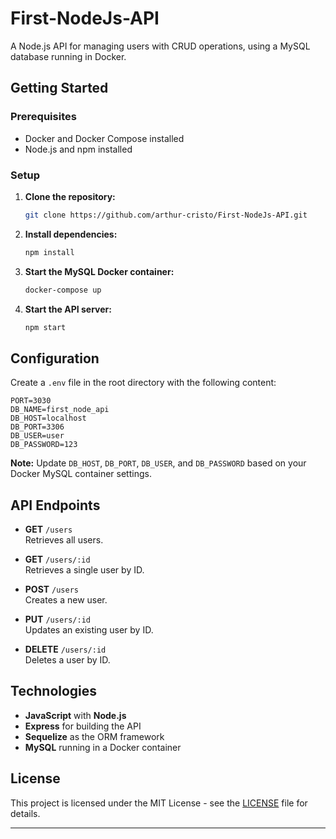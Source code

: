 # First-NodeJs-API

A Node.js API for managing users with CRUD operations, using a MySQL database running in Docker.

## Getting Started

### Prerequisites

- Docker and Docker Compose installed
- Node.js and npm installed

### Setup

1. **Clone the repository:**

   ```bash
   git clone https://github.com/arthur-cristo/First-NodeJs-API.git
   ```

2. **Install dependencies:**

   ```bash
   npm install
   ```

3. **Start the MySQL Docker container:**

   ```bash
   docker-compose up
   ```

4. **Start the API server:**

   ```bash
   npm start
   ```

## Configuration

Create a `.env` file in the root directory with the following content:

```env
PORT=3030
DB_NAME=first_node_api
DB_HOST=localhost
DB_PORT=3306
DB_USER=user
DB_PASSWORD=123
```

**Note:** Update `DB_HOST`, `DB_PORT`, `DB_USER`, and `DB_PASSWORD` based on your Docker MySQL container settings.

## API Endpoints

- **GET** `/users`  
  Retrieves all users.

- **GET** `/users/:id`  
  Retrieves a single user by ID.

- **POST** `/users`  
  Creates a new user.

- **PUT** `/users/:id`  
  Updates an existing user by ID.

- **DELETE** `/users/:id`  
  Deletes a user by ID.

## Technologies

- **JavaScript** with **Node.js**
- **Express** for building the API
- **Sequelize** as the ORM framework
- **MySQL** running in a Docker container

## License

This project is licensed under the MIT License - see the [LICENSE](https://github.com/arthur-cristo/First-NodeJs-API?tab=MIT-1-ov-file#readme) file for details.

---
